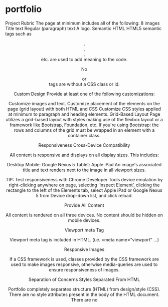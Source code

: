 # portfolio
Project Rubric
The page at minimum includes all of the following:
8 images
Title text
Regular (paragraph) text
A logo.
Semantic HTML
HTML5 semantic tags such as <header>, <footer>, <article>, <section> etc. are used to add meaning to the code.

No <div> or <section> tags are without a CSS class or id.

Custom Design
Provide at least one of the following customizations:

Customize images and text.
Customize placement of the elements on the page (grid layout) with both HTML and CSS
Customize CSS styles applied at minimum to paragraph and heading elements.
Grid-Based Layout
Page utilizes a grid-based layout with styles making use of the flexbox layout or a framework like Bootstrap, Foundation, etc. If you're using Bootstrap: the rows and columns of the grid must be wrapped in an element with a container class.

Responsiveness
Cross-Device Compatibility

All content is responsive and displays on all display sizes. This includes:

Desktop Mobile: Google Nexus 5 Tablet: Apple iPad
An image's associated title and text renders next to the image in all viewport sizes.

TIP: Test responsiveness with Chrome Developer Tools device emulation by right-clicking anywhere on page, selecting ‘Inspect Element’, clicking the rectangle to the left of the Elements tab, select Apple iPad or Google Nexus 5 from Device drop-down list, and click reload.

Provide All Content

All content is rendered on all three devices. No content should be hidden on mobile devices.

Viewport meta Tag

Viewport meta tag is included in HTML. (i.e. <meta name=”viewport” …)

Responsive Images

If a CSS framework is used, classes provided by the CSS framework are used to make images responsive, otherwise media-queries are used to ensure responsiveness of images.

Separation of Concerns
Styles Separated From HTML

Portfolio completely separates structure (HTML) from design/style (CSS). There are no style attributes present in the body of the HTML document. There are no <style> elements in the document.

Note: It is acceptable to include height and width attributes in  elements.

File structure
Files are organized with a directory structure that separates files based on functionality. For example: css/ for stylesheets img/ for images js/ for JavaScript files

Code Quality
HTML Formatting rules

All code ( HTML element names, attributes, attribute values) is lowercase (except text/CDATA).
Code does not have trailing white spaces.
Indentation is consistent (either all tabs or all 2 spaces or all 4 spaces etc).
Code uses a new line for every block, list or table element and indent every such child element (it's acceptable to put all
elements in one line).
[Optional] When quoting attribute values, code uses double quotation marks.
HTML Style Rules

HTML documents use HTML5 <!doctype html>.
Code passes HTML and CSS validators.
[Optional]Code does not use entity references unless necessary e.g. characters with special meaning in HTML (like < and &) as well as control or “invisible” characters (like no-break spaces).
[Optional]Code omits type attributes for style sheets and scripts.
CSS Formatting Rules

Code does not have trailing white spaces.
Indentation is consistent (either all tabs or all 2 spaces or all 4 spaces etc).
Code indents all block content, that is rules within rules as well as declarations to reflect hierarchy and improve understanding.
Code uses a semicolon after every declaration for consistency and extensibility reasons.
Code always uses a space after a property name's colon, but no space between property and colon, for consistency reasons.
Code always use a single space between the last selector and the opening brace that begins the declaration block.
Code always start a new line for each selector and declaration.
Code always put a blank line (two line breaks) between rules.
[Optional] Code uses double quotation marks for attribute selectors or property values. Do not use quotation marks in URI values (url()).
CSS Style Rules

Code uses meaningful or generic ID and class names that are as short as possible but as long as necessary.
Code does not use element names in conjunction with IDs or classes.
Code uses shorthand properties where possible.
[Optional] Code omits unit specification after 0 values.
[Optional] Code includes leading 0s in decimal values for readability.
[Optional] Code uses 3-character hexadecimal notation where possible.
[Optional] Code separate words in ID and class names by a hyphen. *[Optional] Code avoids user agent detection as well as CSS "hacks"—try a different approach first.
General Meta Rules

HTML templates and documents use UTF-8 encoding. (no BOM) i.e. .
[Optional] Mark todos and action items with TODO
My design choices and notes
Given the guideline of the rubric, I have made the following choices in designing this website:

Use CSS without a framework such as Bootstrap. ( I am already quite familiar with Bootstrap and I want to learn another method. Particularly CSS GRID ).
I used some CSS grid and some CSS flexbox. Both were kind of tricky to get to work the way I wanted. I think I like grid better of the two after completing this project.
But I still much prefer Bootstrap, but realize how much trimmed down the html was for this project without using Bootstrap. # udacity-portfolio-project
